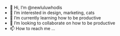 - 👋  Hi, I’m @newluluwhodis
- 👀 I’m interested in design, marketing, cats
- 🌱 I’m currently learning how to be productive
- 💞️ I’m looking to collaborate on how to be productive
- 📫 How to reach me ...

<!---
newluluwhodis/newluluwhodis is a ✨ special ✨ repository because its `README.md` (this file) appears on your GitHub profile.
You can click the Preview link to take a look at your changes.
--->
